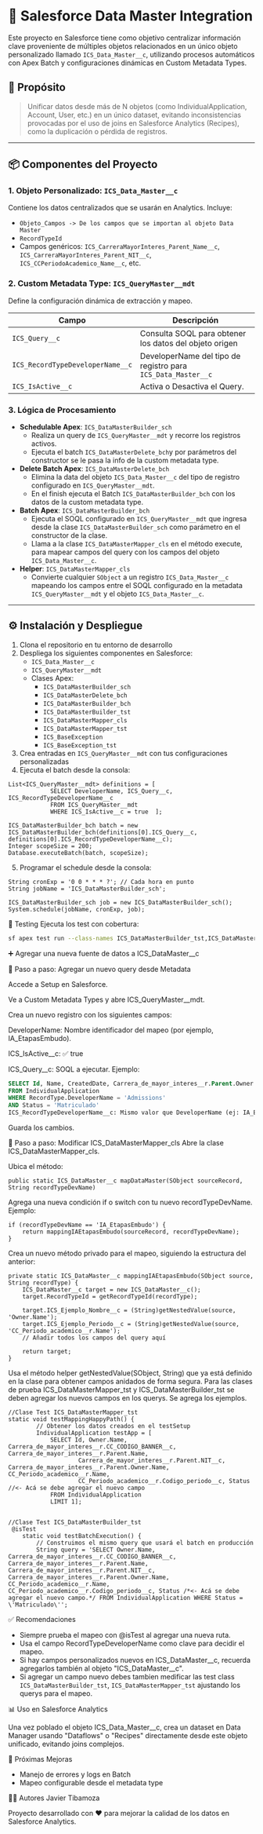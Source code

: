 # 🔄 Salesforce Data Master Integration

Este proyecto en Salesforce tiene como objetivo centralizar información clave proveniente de múltiples objetos relacionados en un único objeto personalizado llamado `ICS_Data_Master__c`, utilizando procesos automáticos con Apex Batch y configuraciones dinámicas en Custom Metadata Types.

## 🧩 Propósito

> Unificar datos desde más de N objetos (como IndividualApplication, Account, User, etc.) en un único dataset, evitando inconsistencias provocadas por el uso de joins en Salesforce Analytics (Recipes), como la duplicación o pérdida de registros.

---

## 📦 Componentes del Proyecto

### 1. Objeto Personalizado: `ICS_Data_Master__c`
Contiene los datos centralizados que se usarán en Analytics. Incluye:
- `Objeto_Campos -> De los campos que se importan al objeto Data Master`
- `RecordTypeId`
- Campos genéricos: `ICS_CarreraMayorInteres_Parent_Name__c`, `ICS_CarreraMayorInteres_Parent_NIT__c`, `ICS_CCPeriodoAcademico_Name__c`, etc.

### 2. Custom Metadata Type: `ICS_QueryMaster__mdt`
Define la configuración dinámica de extracción y mapeo.

| Campo | Descripción |
|-------|-------------|
| `ICS_Query__c` | Consulta SOQL para obtener los datos del objeto origen |
| `ICS_RecordTypeDeveloperName__c` | DeveloperName del tipo de registro para `ICS_Data_Master__c` |
| `ICS_IsActive__c` | Activa o Desactiva el Query. |

### 3. Lógica de Procesamiento

- **Schedulable Apex**: `ICS_DataMasterBuilder_sch`
    - Realiza un query de `ICS_QueryMaster__mdt` y recorre los registros activos.
    - Ejecuta el batch `ICS_DataMasterDelete_bch`y por parámetros del constructor se le pasa la info de la custom metadata type.
- **Delete Batch Apex**: `ICS_DataMasterDelete_bch`
    - Elimina la data del objeto `ICS_Data_Master__c` del tipo de registro configurado en `ICS_QueryMaster__mdt`.
    - En el finish ejecuta el Batch `ICS_DataMasterBuilder_bch` con los datos de la custom metadata type.
- **Batch Apex**: `ICS_DataMasterBuilder_bch`
    - Ejecuta el SOQL configurado en `ICS_QueryMaster__mdt` que ingresa desde la clase `ICS_DataMasterBuilder_sch` como parámetro en el constructor de la clase.
    - Llama a la clase `ICS_DataMasterMapper_cls` en el método execute, para mapear campos del query con los campos del objeto `ICS_Data_Master__c`.
- **Helper**: `ICS_DataMasterMapper_cls`
    - Convierte cualquier `SObject` a un registro `ICS_Data_Master__c` mapeando los campos entre el SOQL configurado en la metadata `ICS_QueryMaster__mdt` y el objeto `ICS_Data_Master__c`.

---

## ⚙️ Instalación y Despliegue

1. Clona el repositorio en tu entorno de desarrollo
2. Despliega los siguientes componentes en Salesforce:
   - `ICS_Data_Master__c`
   - `ICS_QueryMaster__mdt`
   - Clases Apex:
     - `ICS_DataMasterBuilder_sch`
     - `ICS_DataMasterDelete_bch`
     - `ICS_DataMasterBuilder_bch`
     - `ICS_DataMasterBuilder_tst`
     - `ICS_DataMasterMapper_cls`
     - `ICS_DataMasterMapper_tst`
     - `ICS_BaseException`
     - `ICS_BaseException_tst`
3. Crea entradas en `ICS_QueryMaster__mdt` con tus configuraciones personalizadas
4. Ejecuta el batch desde la consola:

```apex
List<ICS_QueryMaster__mdt> definitions = [
            SELECT DeveloperName, ICS_Query__c, ICS_RecordTypeDeveloperName__c
            FROM ICS_QueryMaster__mdt 
            WHERE ICS_IsActive__c = true  ];

ICS_DataMasterBuilder_bch batch = new ICS_DataMasterBuilder_bch(definitions[0].ICS_Query__c, definitions[0].ICS_RecordTypeDeveloperName__c);
Integer scopeSize = 200;
Database.executeBatch(batch, scopeSize);
```
5. Programar el schedule desde la consola:

```apex
String cronExp = '0 0 * * * ?'; // Cada hora en punto
String jobName = 'ICS_DataMasterBuilder_sch';

ICS_DataMasterBuilder_sch job = new ICS_DataMasterBuilder_sch();
System.schedule(jobName, cronExp, job);
```

🧪 Testing
Ejecuta los test con cobertura:

```bash
sf apex test run --class-names ICS_DataMasterBuilder_tst,ICS_DataMasterMapper_tst,ICS_BaseException_tst --result-format human --output-dir test-results --wait 10
```

➕ Agregar una nueva fuente de datos a ICS_DataMaster__c

🔁 Paso a paso: Agregar un nuevo query desde Metadata

Accede a Setup en Salesforce.

Ve a Custom Metadata Types y abre ICS_QueryMaster__mdt.

Crea un nuevo registro con los siguientes campos:

DeveloperName: Nombre identificador del mapeo (por ejemplo, IA_EtapasEmbudo).

ICS_IsActive__c: ✅ true

ICS_Query__c: SOQL a ejecutar. Ejemplo:

```sql
SELECT Id, Name, CreatedDate, Carrera_de_mayor_interes__r.Parent.Owner.Name, ...
FROM IndividualApplication
WHERE RecordType.DeveloperName = 'Admissions'
AND Status = 'Matriculado'
ICS_RecordTypeDeveloperName__c: Mismo valor que DeveloperName (ej: IA_EtapasEmbudo)
```
Guarda los cambios.

🧠 Paso a paso: Modificar ICS_DataMasterMapper_cls
Abre la clase ICS_DataMasterMapper_cls.

Ubica el método:

```apex
public static ICS_DataMaster__c mapDataMaster(SObject sourceRecord, String recordTypeDevName)
```
Agrega una nueva condición if o switch con tu nuevo recordTypeDevName. Ejemplo:

```apex
if (recordTypeDevName == 'IA_EtapasEmbudo') {
    return mappingIAEtapasEmbudo(sourceRecord, recordTypeDevName);
}
```
Crea un nuevo método privado para el mapeo, siguiendo la estructura del anterior:

```apex
private static ICS_DataMaster__c mappingIAEtapasEmbudo(SObject source, String recordType) {
    ICS_DataMaster__c target = new ICS_DataMaster__c();
    target.RecordTypeId = getRecordTypeId(recordType);

    target.ICS_Ejemplo_Nombre__c = (String)getNestedValue(source, 'Owner.Name');
    target.ICS_Ejemplo_Periodo__c = (String)getNestedValue(source, 'CC_Periodo_academico__r.Name');
    // Añadir todos los campos del query aquí

    return target;
}
```
Usa el método helper getNestedValue(SObject, String) que ya está definido en la clase para obtener campos anidados de forma segura.
Para las clases de prueba ICS_DataMasterMapper_tst y ICS_DataMasterBuilder_tst se deben agregar los nuevos campos en los querys. Se agrega los ejemplos.
```apex
//Clase Test ICS_DataMasterMapper_tst
static void testMappingHappyPath() {
        // Obtener los datos creados en el testSetup
        IndividualApplication testApp = [
            SELECT Id, Owner.Name, Carrera_de_mayor_interes__r.CC_CODIGO_BANNER__c, Carrera_de_mayor_interes__r.Parent.Name, 
                    Carrera_de_mayor_interes__r.Parent.NIT__c, Carrera_de_mayor_interes__r.Parent.Owner.Name, CC_Periodo_academico__r.Name, 
                    CC_Periodo_academico__r.Codigo_periodo__c, Status //<- Acá se debe agregar el nuevo campo
            FROM IndividualApplication 
            LIMIT 1];


//Clase Test ICS_DataMasterBuilder_tst
 @isTest
    static void testBatchExecution() {
        // Construimos el mismo query que usará el batch en producción
        String query = 'SELECT Owner.Name, Carrera_de_mayor_interes__r.CC_CODIGO_BANNER__c, Carrera_de_mayor_interes__r.Parent.Name, Carrera_de_mayor_interes__r.Parent.NIT__c, Carrera_de_mayor_interes__r.Parent.Owner.Name, CC_Periodo_academico__r.Name, CC_Periodo_academico__r.Codigo_periodo__c, Status /*<- Acá se debe agregar el nuevo campo.*/ FROM IndividualApplication WHERE Status = \'Matriculado\'';
```

✅ Recomendaciones
 - Siempre prueba el mapeo con @isTest al agregar una nueva ruta.
 - Usa el campo RecordTypeDeveloperName como clave para decidir el mapeo.
 - Si hay campos personalizados nuevos en ICS_DataMaster__c, recuerda agregarlos también al objeto "ICS_DataMaster__c".
 - Si agregar un campo nuevo debes tambien medificar las test class `ICS_DataMasterBuilder_tst`, `ICS_DataMasterMapper_tst` ajustando los querys para el mapeo.

📊 Uso en Salesforce Analytics

Una vez poblado el objeto ICS_Data_Master__c, crea un dataset en Data Manager usando "Dataflows" o "Recipes" directamente desde este objeto unificado, evitando joins complejos.

📅 Próximas Mejoras

- Manejo de errores y logs en Batch
- Mapeo configurable desde el metadata type 


👨‍💻 Autores
Javier Tibamoza

Proyecto desarrollado con ❤️ para mejorar la calidad de los datos en Salesforce Analytics.


